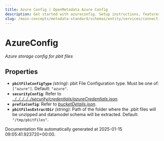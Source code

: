```yaml
---
title: Azure Config | OpenMetadata Azure Config
description: Get started with azureconfig. Setup instructions, features, and configuration details inside.
slug: /main-concepts/metadata-standard/schemas/entity/services/connections/dashboard/powerbi/azureconfig
---
```


# AzureConfig

*Azure storage config for pbit files*

## Properties

- **`pbitFileConfigType`** *(string)*: pbit File Configuration type. Must be one of: `["azure"]`. Default: `"azure"`.
- **`securityConfig`**: Refer to *[../../../../../security/credentials/azureCredentials.json](#/../../../../security/credentials/azureCredentials.json)*.
- **`prefixConfig`**: Refer to *[bucketDetails.json](#cketDetails.json)*.
- **`pbitFilesExtractDir`** *(string)*: Path of the folder where the .pbit files will be unzipped and datamodel schema will be extracted. Default: `"/tmp/pbitFiles"`.


Documentation file automatically generated at 2025-01-15 09:05:41.923720+00:00.
